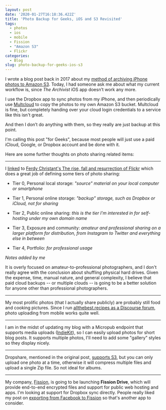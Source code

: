 ```yaml
---
layout: post
date: '2020-01-27T16:18:36.422Z'
title: 'Photo Backup for Geeks, iOS and S3 Revisited'
tags:
  - photos
  - ios
  - mobile
  - Fission
  - "Amazon S3"
  - Flickr
categories:
  - Blog
slug: photo-backup-for-geeks-ios-s3
---
```

I wrote a blog post back in 2017 about my [method of archiving iPhone photos to Amazon S3](https://blog.bmannconsulting.com/archiving-photos-ios-amazon-s3/). Today, I had someone ask me about what my current workflow is, since _The Archivist_ iOS app doesn’t work any more.

I use the Dropbox app to sync photos from my iPhone, and then periodically use [Multcloud](https://www.multcloud.com/) to copy the photos to my own Amazon S3 bucket. Multcloud is fine, but completely handing over your cloud login credentials to a service like this isn't great.

And then I don’t do anything with them, so they really are just backup at this point.

I'm calling this post "for Geeks", because most people will just use a paid iCloud, Google, or Dropbox account and be done with it.

Here are some further thoughts on photo sharing related items:

---

I [linked](https://blog.bmannconsulting.com/61957/) to [Ferdy Christant's The rise, fall and resurrection of Flickr](https://ferdychristant.com/the-rise-fall-and-resurrection-of-flickr-ca1850410ee1) which does a great job of defining some tiers of photo sharing:

* Tier 0, Personal local storage: _"source" material on your local computer or smartphone_

* Tier 1, Personal online storage: _"backup" storage, such as Dropbox or iCloud, not for sharing_

* Tier 2, Public online sharing: _this is the tier I'm interested in for self-hosting under my own domain name_

* Tier 3, Exposure and community: _amateur and professional sharing on a larger platform for distribution, from Instagram to Twitter and everything else in between_

* Tier 4, Portfolio: _for professional usage_

_Notes added by me_

It is overly focused on amateur-to-professional photographers, and I don't really agree with the conclusion about shuffling physical hard drives. Given the expense, time, manual nature, and general complexity, I believe that paid cloud backups -- or multiple clouds -- is going to be a better solution for anyone other than professional photographers.

---

My most prolific photos (that I actually share publicly) are probably still food and cooking pictures. Since I run [allthebest.recipes as a Discourse forum](https://allthebest.recipes), photo uploading from mobile works quite well.

---

I am in the midst of updating my blog with a Micropub endpoint that supports media uploads ([IndieKit](https://github.com/bmann/indiekit)), so I can easily upload photos for short blog posts. It supports multiple photos, I'll need to add some "gallery" styles so they display nicely.

---

Dropshare, mentioned in the original post, [supports S3](https://dropshare.zendesk.com/hc/en-us/articles/115003135729-How-to-set-up-Amazon-S3), but you can only upload one photo at a time, otherwise it will compress multiple files and upload a single Zip file. So not ideal for albums.

---

My company, [Fission](https://fission.codes), is going to be launching **Fission Drive**, which will provide end-to-end encrypted files and support for public web hosting and apps. I'm looking at support for Dropbox sync directly. People really liked my post on [exporting from Facebook to Fission](https://blog.fission.codes/exporting-your-facebook-photos-to-fission/) so that's another app to consider.
